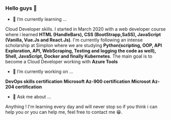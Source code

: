 ### Hello guys 👋

- 🌱 I’m currently learning ...

Cloud Developer skills. I started in March 2020 with a web developer course where i learned **HTML (HandleBars), CSS (BootStrapp,SaSS), JavaScript (Vanilla, Vue.Js and React.Js)**. I'm currently following an intense scholarship at Simplon where we are studying **Python(scripting, OOP, API Exploration, API, WebScraping, Testing and logging the code as well), Shell, JavaScript, Docker and finally Kubernetes**. 
The main goal is to become a Cloud Developer working with **Azure Tools**

- 🔭 I’m currently working on ...

**DevOps skills certification**
 **Microsoft Az-900 certification**
 **Microsot Az-204 certification**
 
- 💬 Ask me about ...

Anything ! I'm learning every day and will never stop so if you think i can help you or you can help me, feel free to contact me 😁.


